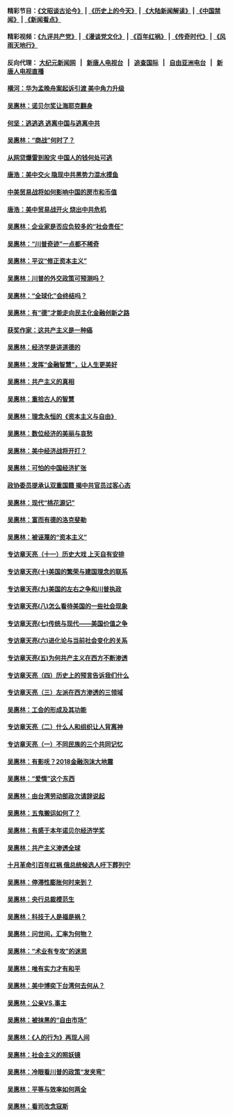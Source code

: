 #### 精彩节目：[《文昭谈古论今》](http://155.138.201.177/wenzhao) | [《历史上的今天》](http://155.138.201.177/today-in-history) | [《大陆新闻解读》](http://155.138.201.177/ntdtv-comedy) | [《中国禁闻》](http://155.138.201.177/ntdtv-news) | [《新闻看点》](http://155.138.201.177/news-insight) 

 #### 精彩视频：[《九评共产党》](http://155.138.201.177:10000/videos/jiuping) | [《漫谈党文化》](http://155.138.201.177:10000/videos/mtdwh) | [《百年红祸》](http://155.138.201.177:10000/videos/bnhh) | [《传奇时代》](http://155.138.201.177:10000/videos/legend) | [《风雨天地行》](http://155.138.201.177:10000/videos/fytdx) 

 #### 反向代理： [大纪元新闻网](http://155.138.201.177:10080/) &nbsp;&nbsp;|&nbsp;&nbsp; [新唐人电视台](http://155.138.201.177:8000/) &nbsp;&nbsp;|&nbsp;&nbsp; [追查国际](http://155.138.201.177:10010/) &nbsp;&nbsp;|&nbsp;&nbsp; [自由亚洲电台](http://155.138.201.177:9800/) &nbsp;&nbsp;|&nbsp;&nbsp; [新唐人电视直播](http://155.138.201.177/) 

#### [横河：华为孟晚舟案起诉引渡 美中角力升级](../pages/nsc423/n11027230.md?t=02191837) 

#### [吴惠林：诺贝尔奖让海耶克翻身](../pages/nsc423/n10890049.md?t=02191837) 

#### [何坚：逃逃逃 逃离中国与逃离中共](../pages/nsc423/n10592891.md?t=02191837) 

#### [吴惠林：“商战”何时了？](../pages/nsc423/n10573558.md?t=02191837) 

#### [从网贷爆雷到股灾 中国人的钱何处可逃](../pages/nsc423/n10572800.md?t=02191837) 

#### [唐浩：美中交火 隐现中共黑势力混水摸鱼](../pages/nsc423/n10544040.md?t=02191837) 

#### [中美贸易战将如何影响中国的房市和币值](../pages/nsc423/n10543697.md?t=02191837) 

#### [唐浩：美中贸易战开火 烧出中共危机](../pages/nsc423/n10540126.md?t=02191837) 

#### [吴惠林：企业家是否应负较多的“社会责任”](../pages/nsc423/n10535022.md?t=02191837) 

#### [吴惠林：“川普奇迹”一点都不稀奇](../pages/nsc423/n10512808.md?t=02191837) 

#### [吴惠林：平议“修正资本主义”](../pages/nsc423/n10495724.md?t=02191837) 

#### [吴惠林：川普的外交政策可预测吗？](../pages/nsc423/n10462387.md?t=02191837) 

#### [吴惠林：“全球化”会终结吗？](../pages/nsc423/n10452838.md?t=02191837) 

#### [吴惠林：有“德”才能走向民主化金融创新之路](../pages/nsc423/n10432292.md?t=02191837) 

#### [获奖作家：这共产主义是一种癌](../pages/nsc423/n10431541.md?t=02191837) 

#### [吴惠林：经济学是讲道德的](../pages/nsc423/n10398014.md?t=02191837) 

#### [吴惠林：发挥“金融智慧”，让人生更美好](../pages/nsc423/n10375019.md?t=02191837) 

#### [吴惠林：共产主义的真相](../pages/nsc423/n10351394.md?t=02191837) 

#### [吴惠林：重拾古人的智慧](../pages/nsc423/n10337691.md?t=02191837) 

#### [吴惠林：理念永恒的《资本主义与自由》](../pages/nsc423/n10316274.md?t=02191837) 

#### [吴惠林：数位经济的美丽与哀愁](../pages/nsc423/n10292946.md?t=02191837) 

#### [吴惠林：美中经济战将开打？](../pages/nsc423/n10258825.md?t=02191837) 

#### [吴惠林：可怕的中国经济扩张](../pages/nsc423/n10219147.md?t=02191837) 

#### [政协委员提承认双重国籍 揭中共官员过客心态](../pages/nsc423/n10208809.md?t=02191837) 

#### [吴惠林：现代“桃花源记”](../pages/nsc423/n10185234.md?t=02191837) 

#### [吴惠林：富而有德的洛克斐勒](../pages/nsc423/n10142264.md?t=02191837) 

#### [吴惠林：被诬蔑的“资本主义”](../pages/nsc423/n10124816.md?t=02191837) 

#### [专访章天亮（十一）历史大戏 上天自有安排](../pages/nsc423/n10094905.md?t=02191837) 

#### [专访章天亮(十)美国的繁荣与建国理念的联系](../pages/nsc423/n10094899.md?t=02191837) 

#### [专访章天亮(九)美国的左右之争和川普执政](../pages/nsc423/n10094889.md?t=02191837) 

#### [专访章天亮(八)怎么看待美国的一些社会现象](../pages/nsc423/n10094857.md?t=02191837) 

#### [专访章天亮(七)传统与现代——美国价值之争](../pages/nsc423/n10093140.md?t=02191837) 

#### [专访章天亮(六)进化论与当前社会变化的关系](../pages/nsc423/n10092036.md?t=02191837) 

#### [专访章天亮(五)为何共产主义在西方不断渗透](../pages/nsc423/n10083620.md?t=02191837) 

#### [专访章天亮（四）历史上的预言告诉我们什么](../pages/nsc423/n10083606.md?t=02191837) 

#### [专访章天亮（三）左派在西方渗透的三领域](../pages/nsc423/n10081115.md?t=02191837) 

#### [吴惠林：工会的形成及其功能](../pages/nsc423/n10080633.md?t=02191837) 

#### [专访章天亮（二）什么人和组织让人背离神](../pages/nsc423/n10076637.md?t=02191837) 

#### [专访章天亮（一）不同民族的三个共同记忆](../pages/nsc423/n10074188.md?t=02191837) 

#### [吴惠林：有影呒？2018金融泡沫大地震](../pages/nsc423/n10040534.md?t=02191837) 

#### [吴惠林：“爱情”这个东西](../pages/nsc423/n10019423.md?t=02191837) 

#### [吴惠林：由台湾劳动部政次请辞说起](../pages/nsc423/n9979679.md?t=02191837) 

#### [吴惠林：五鬼搬运如何了？](../pages/nsc423/n9925338.md?t=02191837) 

#### [吴惠林：有感于本年诺贝尔经济学奖](../pages/nsc423/n9871883.md?t=02191837) 

#### [吴惠林：共产主义渗透全球](../pages/nsc423/n9812748.md?t=02191837) 

#### [十月革命引百年红祸 俄总统候选人吁下葬列宁](../pages/nsc423/n9810182.md?t=02191837) 

#### [吴惠林：停滞性膨胀何时来到？](../pages/nsc423/n9764136.md?t=02191837) 

#### [吴惠林：央行总裁模范生](../pages/nsc423/n9728134.md?t=02191837) 

#### [吴惠林：科技于人是福是祸？](../pages/nsc423/n9672982.md?t=02191837) 

#### [吴惠林：问世间，汇率为何物？](../pages/nsc423/n9621788.md?t=02191837) 

#### [吴惠林：“术业有专攻”的迷思](../pages/nsc423/n9580363.md?t=02191837) 

#### [吴惠林：唯有实力才有和平](../pages/nsc423/n9529599.md?t=02191837) 

#### [吴惠林：美中博奕下台湾何去何从？](../pages/nsc423/n9483598.md?t=02191837) 

#### [吴惠林：公亲VS.事主](../pages/nsc423/n9425637.md?t=02191837) 

#### [吴惠林：被抹黑的“自由市场”](../pages/nsc423/n9351545.md?t=02191837) 

#### [吴惠林：《人的行为》再现人间](../pages/nsc423/n9296339.md?t=02191837) 

#### [吴惠林：社会主义的照妖镜](../pages/nsc423/n9243460.md?t=02191837) 

#### [吴惠林：冷眼看川普的政策“发夹弯”](../pages/nsc423/n9120684.md?t=02191837) 

#### [吴惠林：平等与效率如何两全](../pages/nsc423/n9075430.md?t=02191837) 

#### [吴惠林：看司改念寇斯](../pages/nsc423/n9024915.md?t=02191837) 

